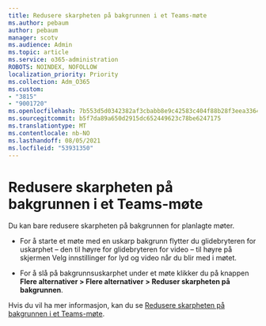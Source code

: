 ```yaml
---
title: Redusere skarpheten på bakgrunnen i et Teams-møte
ms.author: pebaum
author: pebaum
manager: scotv
ms.audience: Admin
ms.topic: article
ms.service: o365-administration
ROBOTS: NOINDEX, NOFOLLOW
localization_priority: Priority
ms.collection: Adm_O365
ms.custom:
- "3815"
- "9001720"
ms.openlocfilehash: 7b553d5d0342382af3cbabb8e9c42583c404f88b28f3eea33642baef2863dcd7
ms.sourcegitcommit: b5f7da89a650d2915dc652449623c78be6247175
ms.translationtype: MT
ms.contentlocale: nb-NO
ms.lasthandoff: 08/05/2021
ms.locfileid: "53931350"
---
```

# <a name="blur-your-background-in-a-teams-meeting"></a>Redusere skarpheten på bakgrunnen i et Teams-møte

Du kan bare redusere skarpheten på bakgrunnen for planlagte møter.

- For å starte et møte med en uskarp bakgrunn flytter du glidebryteren for uskarphet – den til høyre for glidebryteren for video – til høyre på skjermen Velg innstillinger for lyd og video når du blir med i møtet.

- For å slå på bakgrunnsuskarphet under et møte klikker du på knappen **Flere alternativer > Flere alternativer** **> Reduser skarpheten på bakgrunnen**.

Hvis du vil ha mer informasjon, kan du se [Redusere skarpheten på bakgrunnen i et Teams-møte](https://support.office.com/article/Blur-your-background-in-a-Teams-meeting-f77a2381-443a-499d-825e-509a140f4780).